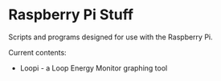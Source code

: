 Raspberry Pi Stuff
==================

Scripts and programs designed for use with the Raspberry Pi.

Current contents:
* Loopi - a Loop Energy Monitor graphing tool
